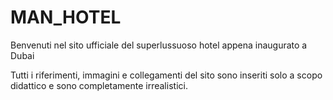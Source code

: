 # MAN_HOTEL
Benvenuti nel sito ufficiale del superlussuoso hotel appena inaugurato a Dubai

Tutti i riferimenti, immagini e collegamenti del sito sono inseriti solo a scopo didattico e sono completamente irrealistici.
